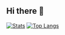 ## Hi there 👋

[![Stats](https://github-readme-stats.vercel.app/api?username=julcst)](https://github.com/anuraghazra/github-readme-stats)
[![Top Langs](https://github-readme-stats.vercel.app/api/top-langs/?username=julcst)](https://github.com/anuraghazra/github-readme-stats)

<!--
**julcst/julcst** is a ✨ _special_ ✨ repository because its `README.md` (this file) appears on your GitHub profile.

Here are some ideas to get you started:

- 🔭 I’m currently working on ...
- 🌱 I’m currently learning ...
- 👯 I’m looking to collaborate on ...
- 🤔 I’m looking for help with ...
- 💬 Ask me about ...
- 📫 How to reach me: ...
- 😄 Pronouns: ...
- ⚡ Fun fact: ...
-->
